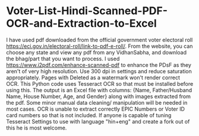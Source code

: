 # Voter-List-Hindi-Scanned-PDF-OCR-and-Extraction-to-Excel
I have used pdf downloaded from the official government voter electoral roll https://eci.gov.in/electoral-roll/link-to-pdf-e-roll/. From the website, you can choose any state and view any pdf from any VidhanSabha, and download the bhag/part that you want to process.
I used https://www.i2pdf.com/enhance-scanned-pdf to enhance the PDsF as they aren't of very high resolution. Use 300 dpi in settings and reduce saturation appropriately. Pages with Deleted as a watermark won't render correct OCR.
This Python code uses Tesseract OCR so that must be installed before using this. The output is an Excel file with columns: {Name, Father/Husband Name, House Number, Age, and Gender} along with images extracted from the pdf.
Some minor manual data cleaning/ manipulation will be needed in most cases. OCR is unable to extract correctly EPIC Numbers or Voter ID card numbers so that is not included.
If anyone is capable of tuning Tesseract Settings to use with language "hin+eng" and create a fork out of this he is most welcome.
